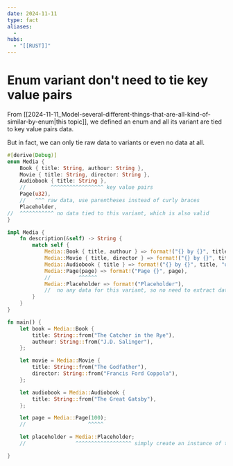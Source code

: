 ```yaml
---
date: 2024-11-11
type: fact
aliases:
  -
hubs:
  - "[[RUST]]"
---
```


# Enum variant don't need to tie key value pairs

From [[2024-11-11_Model-several-different-things-that-are-all-kind-of-similar-by-enum|this topic]], we defined an enum and all its variant are tied to key value pairs data.

But in fact, we can only tie raw data to variants or even no data at all.

```rust
#[derive(Debug)]
enum Media {
    Book { title: String, authour: String },
    Movie { title: String, director: String },
    Audiobook { title: String },
    //        ^^^^^^^^^^^^^^^^^ key value pairs
    Page(u32),
    //   ^^^ raw data, use parentheses instead of curly braces
    Placeholder,
//  ^^^^^^^^^^^ no data tied to this variant, which is also valid
}

impl Media {
    fn description(&self) -> String {
        match self {
            Media::Book { title, authour } => format!("{} by {}", title, authour),
            Media::Movie { title, director } => format!("{} by {}", title, director),
            Media::Audiobook { title } => format!("{} by {}", title, "unknown"),
            Media::Page(page) => format!("Page {}", page),
            //         ^^^^^^
            Media::Placeholder => format!("Placeholder"),
            //  no any data for this variant, so no need to extract data
        }
    }
}

fn main() {
    let book = Media::Book {
        title: String::from("The Catcher in the Rye"),
        authour: String::from("J.D. Salinger"),
    };

    let movie = Media::Movie {
        title: String::from("The Godfather"),
        director: String::from("Francis Ford Coppola"),
    };

    let audiobook = Media::Audiobook {
        title: String::from("The Great Gatsby"),
    };

    let page = Media::Page(100);
    //                    ^^^^^

    let placeholder = Media::Placeholder;
    //                ^^^^^^^^^^^^^^^^^^ simply create an instance of this variant without any data

}

```
